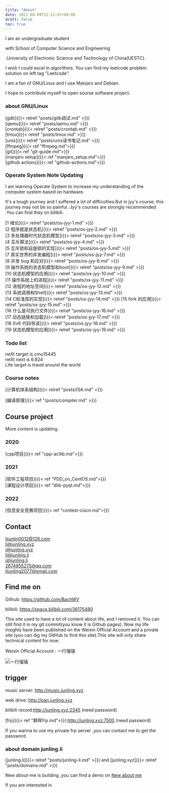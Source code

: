 ```yaml
---
title: "About"
date: 2021-09-09T22:12:07+08:00
draft: false
toc: true
---
```


I am an undergraduate student 

with School of Computer Science and Engineering

.University of Electronic Science and Technology of China(UESTC).

I wish I could excel in algorithms. You can find my leetcode problem solution on left tag "Leetcode".

I am a fan of GNU/Linux and I use Manjaro and Debian.

I hope to contribute myself to open sourse software project.
### **about GNU/Linux**

[gdb]({{< relref "posts/gdb调试.md" >}})  
[qemu]({{< relref "posts/qemu.md" >}})  
[crontab]({{< relref "posts/crontab.md" >}})  
[tmux]({{< relref "posts/tmux.md" >}})  
[unix]({{< relref "posts/unix读书笔记.md" >}})  
[ffmpeg]({{< ref "ffmpeg.md">}})  
[git]({{< ref "git-guide.md">}})  
[manjaro setup]({{< ref "manjaro_setup.md">}})  
[github actions]({{< ref "github-actions.md">}}) 

### **Operate System Note Updating**
I am learning Operate System to increase my understanding of the computer system based on hardware. 

It's a tough journey and I suffered a lot of difficulties.But in jyy's course, this journey may not be so painful. 
Jyy's courses are strongly recommended .You can find they on bilibili.

[1 绪论]({{< relref "posts/os-jyy-1.md" >}})    
[2 程序就是状态机]({{< relref "posts/os-jyy-2.md" >}})  
[3 多处理器时代状态机模型]({{< relref "posts/os-jyy-3.md" >}})   
[4 互斥算法]({{< relref "posts/os-jyy-4.md" >}})  
[5 互斥锁和自旋锁的实现]({{< relref "posts/os-jyy-5.md" >}})  
[7 真实世界的并发编程]({{< relref "posts/os-jyy-7.md" >}})  
[8 并发 bug 和应对]({{< relref "posts/os-jyy-8.md" >}})  
[9 操作系统的状态机模型和boot]({{< relref "posts/os-jyy-9.md" >}})  
[10 状态机模型的应用]({{< relref "posts/os-jyy-10.md" >}})  
[11 操作系统上的进程]({{< relref "posts/os-jyy-11.md" >}})  
[12 进程的地址空间]({{< relref "posts/os-jyy-12.md" >}})    
[13 系统调用和Shell]({{< relref "posts/os-jyy-13.md" >}})   
[14 C标准库的实现]({{< relref "posts/os-jyy-14.md" >}}) 
[15 fork 的应用]({{< relref "posts/os-jyy-15.md" >}})   
[16 什么是可执行文件]({{< relref "posts/os-jyy-16.md" >}})  
[17 动态链接和加载]({{< relref "posts/os-jyy-17.md" >}})    
[18 Xv6 代码导读]({{< relref "posts/os-jyy-18.md" >}})  
[19 状态机模型的应用]({{< relref "posts/os-jyy-19.md" >}})  



### **Todo list**
neXt target is cmu15445  
neXt next is 6.824  
Life target is travel around the world


   
### **Course notes**

[计算机体系结构]({{< relref "posts/ISA.md" >}})

[编译原理]({{< ref "/posts/compiler.md" >}})

## **Course project**

More content is updating.
### 2020
[cpp项目]({{< ref "cpp-acllib.md">}})  
### 2021
[软件工程项目]({{< ref "PDD_on_CentOS.md">}})  
[课程设计项目]({{< ref "dlib-pyqt.md">}})  
### 2022
[信息安全竞赛项目]({{< ref "contest-ciscn.md">}})
## **Contact**

lijunlin0012@126.com  
li@junling.xyz  
i@junling.xyz  
li@junling.li  
i@junling.li  
2674855275@qq.com  
lijunling2077@gmail.com

## Find me on

Github: https://github.com/BachWV

bilibili: https://space.bilibili.com/36175480

This site used to have a lot of content about life, and I removed it. You can still find it in my git commit(you know it is Github pages). Now my life insights have been published on the Weixin Official Account and a private site (you can dig my GitHub to find this site).This site will only share technical content for now.

Weixin Official Account : 一行瑠璃

![一行瑠璃](https://s2.loli.net/2021/12/04/9waly3vRBjW7Y28.jpg)

## trigger

music server: http://music.junling.xyz

web drive: http://pan.junling.xyz

bilibili record:http://junling.xyz:2345 (need password)

[frp]({{< ref "群晖frp.md">}}):http://junling.xyz:7500 (need password) 

If you wanna to use my private frp server ,you can contact me to get the password.

### **about domain junling.li**
[junling.li]({{< relref "posts/junling-li.md" >}}) and
[junling.xyz]({{< relref "posts/domains.md" >}})

New about-me is building ,you can find a demo on [New about me](https://junling.li/about-me.html)

If you are interested in 